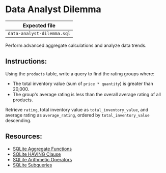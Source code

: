 # Data Analyst Dilemma

| Expected file |
| ------------- |
| `data-analyst-dilemma.sql` |

Perform advanced aggregate calculations and analyze data trends.

## Instructions:

Using the `products` table, write a query to find the rating groups where:

- The total inventory value (sum of `price * quantity`) is greater than 20,000.
- The group's average rating is less than the overall average rating of all products.

Retrieve `rating`, total inventory value as `total_inventory_value`, and average rating as `average_rating`, ordered by `total_inventory_value` descending.

## Resources:

- [SQLite Aggregate Functions](https://www.sqlite.org/lang_aggfunc.html)
- [SQLite HAVING Clause](https://www.sqlite.org/lang_select.html#the_having_clause)
- [SQLite Arithmetic Operators](https://www.sqlite.org/lang_expr.html#operators)
- [SQLite Subqueries](https://www.sqlite.org/lang_select.html#subqueries)
